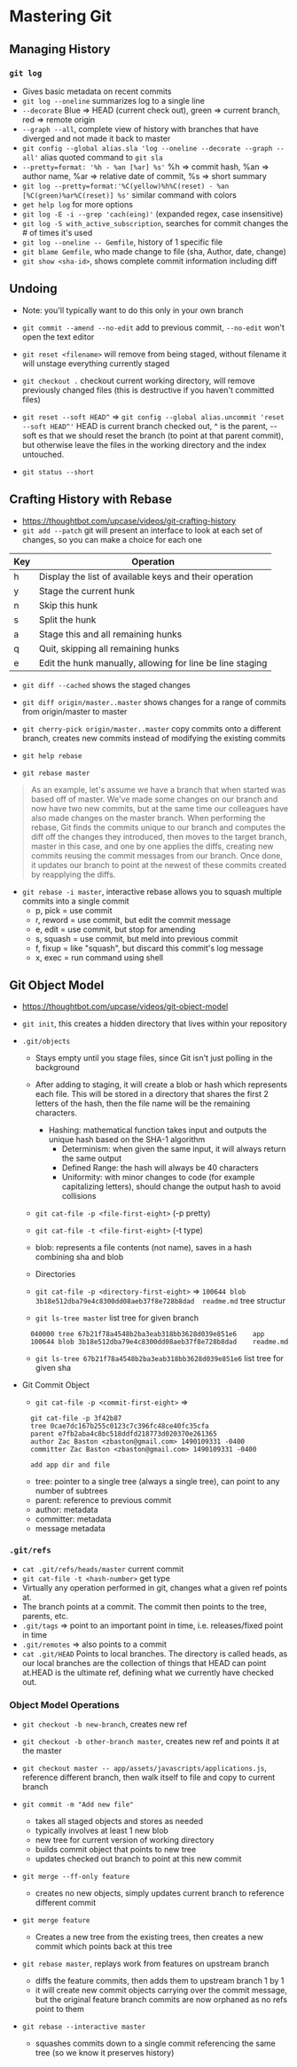 # Mastering Git

## Managing History

### `git log`
* Gives basic metadata on recent commits
* `git log --oneline` summarizes log to a single line
* `--decorate` Blue => HEAD (current check out), green => current branch, red => remote origin
* `--graph --all`, complete view of history with branches that have diverged and not made it back to master
* `git config --global alias.sla 'log --oneline --decorate --graph --all'` alias quoted command to `git sla`
* `--pretty=format: '%h - %an [%ar] %s'` %h => commit hash, %an => author name, %ar => relative date of commit, %s => short summary
* `git log --pretty=format:'%C(yellow)%h%C(reset) - %an [%C(green)%ar%C(reset)] %s'` similar command with colors
* `get help log` for more options
* `git log -E -i --grep 'cach(eing)'` (expanded regex, case insensitive)
* `git log -S with_active_subscription`, searches for commit changes the # of times it's used
* `git log --oneline -- Gemfile`, history of 1 specific file
* `git blame Gemfile`, who made change to file (sha, Author, date, change)
* `git show <sha-id>`, shows complete commit information including diff 

## Undoing
* Note: you'll typically want to do this only in your own branch

* `git commit --amend --no-edit` add to previous commit, `--no-edit` won't open the text editor
* `git reset <filename>` will remove <filename> from being staged, without filename it will unstage everything currently staged
* `git checkout .` checkout current working directory, will remove previously changed files (this is destructive if you haven't committed files)
* `git reset --soft HEAD^` => `git config --global alias.uncommit 'reset --soft HEAD^'` HEAD is current branch checked out, ^ is the parent, --soft es that we should reset the branch (to point at that parent commit), but otherwise leave the files in the working directory and the index untouched.
* `git status --short`

## Crafting History with Rebase
* https://thoughtbot.com/upcase/videos/git-crafting-history
* `git add --patch` git will present an interface to look at each set of changes, so you can make a choice for each one

Key	| Operation
--- | ---
h |	Display the list of available keys and their operation
y |	Stage the current hunk
n |	Skip this hunk
s |	Split the hunk
a |	Stage this and all remaining hunks
q |	Quit, skipping all remaining hunks
e |	Edit the hunk manually, allowing for line be line staging

* `git diff --cached` shows the staged changes
* `git diff origin/master..master` shows changes for a range of commits from origin/master to master
* `git cherry-pick origin/master..master` copy commits onto a different branch, creates new commits instead of modifying the existing commits

* `git help rebase`
* `git rebase master`
> As an example, let's assume we have a branch that when started was based off of
> master. We've made some changes on our branch and now have two new commits, but
> at the same time our colleagues have also made changes on the master branch.
> When performing the rebase, Git finds the commits unique to our branch and
> computes the diff off the changes they introduced, then moves to the target
> branch, master in this case, and one by one applies the diffs, creating new
> commits reusing the commit messages from our branch. Once done, it updates our
> branch to point at the newest of these commits created by reapplying the diffs.

* `git rebase -i master`, interactive rebase allows you to squash multiple commits into a single commit
  * p, pick = use commit
  * r, reword = use commit, but edit the commit message
  * e, edit = use commit, but stop for amending
  * s, squash = use commit, but meld into previous commit
  * f, fixup = like "squash", but discard this commit's log message
  * x, exec = run command using shell
  
  
## Git Object Model
* https://thoughtbot.com/upcase/videos/git-object-model
* `git init`, this creates a hidden directory that lives within your repository

* `.git/objects`
  * Stays empty until you stage files, since Git isn't just polling in the background
  * After adding to staging, it will create a blob or hash which represents each file.  This will be stored in a directory that shares the first 2 letters of the hash, then the file name will be the remaining characters.
    * Hashing: mathematical function takes input and outputs the unique hash based on the SHA-1 algorithm
      * Determinism: when given the same input, it will always return the same output
      * Defined Range: the hash will always be 40 characters
      * Uniformity: with minor changes to code (for example capitalizing letters), should change the output hash to avoid collisions

  * `git cat-file -p <file-first-eight>` (-p pretty)
  * `git cat-file -t <file-first-eight>` (-t type)
  * blob: represents a file contents (not name), saves in a hash combining sha and blob

  * Directories
  * `git cat-file -p <directory-first-eight>` => `100644 blob 3b18e512dba79e4c8300dd08aeb37f8e728b8dad	readme.md` tree structur

  * `git ls-tree master` list tree for given branch
  ```
    040000 tree 67b21f78a4548b2ba3eab318bb3628d039e851e6	app
    100644 blob 3b18e512dba79e4c8300dd08aeb37f8e728b8dad	readme.md
  ```

  *  `git ls-tree 67b21f78a4548b2ba3eab318bb3628d039e851e6` list tree for given sha

* Git Commit Object
  * `git cat-file -p <commit-first-eight>` =>
  ```
    git cat-file -p 3f42b87
    tree 0cae7dc167b255c0123c7c396fc48ce40fc35cfa
    parent e7fb2aba4c8bc518ddfd218773d020370e261365
    author Zac Baston <zbaston@gmail.com> 1490109331 -0400
    committer Zac Baston <zbaston@gmail.com> 1490109331 -0400

    add app dir and file
  ```
    * tree: pointer to a single tree (always a single tree), can point to any number of subtrees
    * parent: reference to previous commit
    * author: metadata
    * committer: metadata
    * message metadata

### `.git/refs`
* `cat .git/refs/heads/master` current commit
* `git cat-file -t <hash-number>` get type
* Virtually any operation performed in git, changes what a given ref points at.
* The branch points at a commit. The commit then points to the tree, parents, etc.
* `.git/tags` => point to an important point in time, i.e. releases/fixed point in time
* `.git/remotes` => also points to a commit
* `cat .git/HEAD` Points to local branches. The directory is called heads, as our local branches are the collection of things that HEAD can point at.HEAD is the ultimate ref, defining what we currently have checked out.  

### Object Model Operations
* `git checkout -b new-branch`, creates new ref
* `git checkout -b other-branch master`, creates new ref and points it at the master
* `git checkout master -- app/assets/javascripts/applications.js`, reference different branch, then walk itself to file and copy to current branch
* `git commit -m "Add new file"`
  * takes all staged objects and stores as needed
  * typically involves at least 1 new blob
  * new tree for current version of working directory
  * builds commit object that points to new tree
  * updates checked out branch to point at this new commit

* `git merge --ff-only feature`
  * creates no new objects, simply updates current branch to reference different commit

* `git merge feature`
  * Creates a new tree from the existing trees, then creates a new commit which points back at this tree

* `git rebase master`, replays work from features on upstream branch
  * diffs the feature commits, then adds them to upstream branch 1 by 1
  * it will create new commit objects carrying over the commit message, but the original feature branch commits are now orphaned as no refs point to them

* `git rebase --interactive master`
  * squashes commits down to a single commit referencing the same tree (so we know it preserves history)

